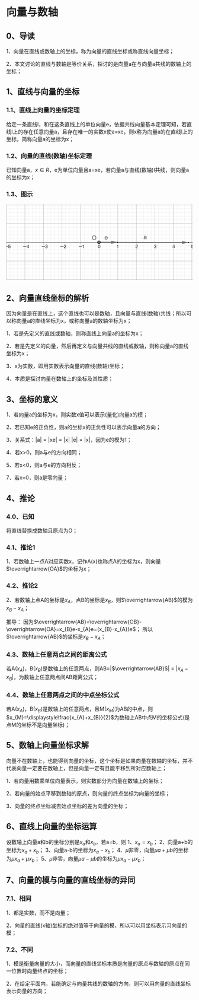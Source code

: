 # 向量与数轴
## 0、导读
1、向量在直线或数轴上的坐标，称为向量的直线坐标或称直线向量坐标；

2、本文讨论的直线与数轴是等价关系，探讨的是向量a在与向量a共线的数轴上的坐标；

## 1、直线与向量的坐标
### 1.1、直线上向量的坐标定理
给定一条直线l，和在这条直线上的单位向量e，依据共线向量基本定理可知，若直线l上的存在任意向量a，且存在唯一的实数x使a=xe，则x称为向量a的在直线l上的坐标，简称向量a的坐标为x；


### 1.2、向量的直线(数轴)坐标定理
已知向量a，$x\in R$，e为单位向量且a=xe，若向量a与直线(数轴)l共线，则向量a的坐标为x；

### 1.3、图示
![](../images/向量08.png)

## 2、向量直线坐标的解析
因为向量是在直线上，这个直线也可以是数轴，且向量与直线(数轴)共线；所以可以称向量a的直线坐标为x，或称向量a的数轴坐标为x；

1、若是先定义的直线或数轴，则称直线上向量a的坐标为x；

2、若是先定义的向量，然后再定义与向量共线的直线或数轴，则称向量a的直线坐标为x；

3、x为实数，即用实数表示向量的直线(数轴)坐标；

4、本质是探讨向量在数轴上的坐标及其性质；

## 3、坐标的意义
1、若向量a的坐标为x，则实数x值可以表示(量化)向量a的模；

2、若已知e的正负性，则a的坐标x的正负性可以表示向量a的方向；

3、关系式：|a| = |xe| = |x| |e| = |x|，因为e的模为1；

4、若x>0，则a与e的方向相同；

5、若x<0，则a与e的方向相反；

7、若x=0，则a是零向量；

## 4、推论
### 4.0、已知
将直线替换成数轴且原点为O；

### 4.1、推论1
1、若数轴上一点A对应实数x，记作A(x)也称点A的坐标为x，则向量$\overrightarrow{OA}$的坐标为x；

### 4.2、推论2
2、若数轴上点A的坐标是$x_{A}$，点B的坐标是$x_{B}$，则$\overrightarrow{AB}$的模为$x_{B}-x_{A}$；

推导：
因为$\overrightarrow{AB}=\overrightarrow{OB}-\overrightarrow{OA}=x_{B}e-x_{A}e=(x_{B}-x_{A})e$；
所以$\overrightarrow{AB}$的坐标是$x_{B}-x_{A}$；

### 4.3、数轴上任意两点之间的距离公式
若A($x_{A}$)，B($x_{B}$)是数轴上的任意两点，则AB=|$\overrightarrow{AB}$| = |$x_{A}-x_{B}$|，为数轴上任意两点间AB距离公式；

### 4.4、数轴上任意两点之间的中点坐标公式
若A($x_{A}$)，B($x_{B}$)是数轴上的任意两点，且M($x_{M}$)为AB的中点，则$x_{M}=\displaystyle\frac{x_{A}+x_{B}}{2}$为数轴上AB中点M的坐标公式(是点M的坐标不是向量坐标)；

## 5、数轴上向量坐标求解
向量不在数轴上，也能得到向量的坐标，这个坐标是如果向量在数轴的坐标，并不代表向量一定要在数轴上，但是向量一定有且能平移到所对应数轴上；

1、若向量用数乘单位向量表示，则实数部分为向量在数轴上的坐标；

2、若向量的始点平移到数轴的原点，则向量的终点坐标为向量的坐标；

3、向量的终点坐标减去始点坐标的差为向量的坐标；

## 6、直线上向量的坐标运算
设数轴上向量a和b的坐标分别是$x_{a}$和$x_{b}$，若a=b，则
1、$x_{a}=x_{b}$；
2、向量a+b的坐标为$x_{a}+x_{b}$；
3、向量a-b的坐标为$x_{a}-x_{b}$；
4、$\mu$非零，向量$\mu a+\mu b$的坐标为$\mu x_{a}+\mu x_{b}$；
5、$\mu$非零，向量$\mu a-\mu b$的坐标为$\mu x_{a}-\mu x_{b}$；

## 7、向量的模与向量的直线坐标的异同
### 7.1、相同
1、都是实数，而不是向量；

2、向量的直线(x轴)坐标的绝对值等于向量的模，所以可以用坐标表示习向量的模；

### 7.2、不同
1、模是衡量向量的大小，而向量的直线坐标本质是向量的原点与数轴的原点在同一位置时向量终点的坐标；

2、在给定平面内，若能确定与向量共线的数轴的方向，则可以用向量的直线坐标表示向量的方向；

